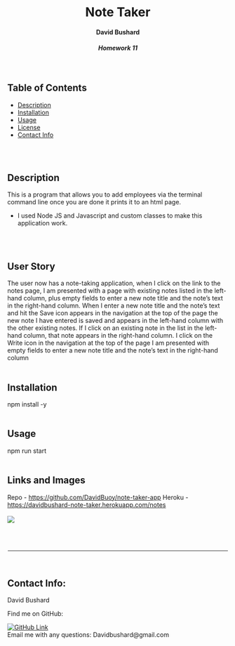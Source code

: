 <h1 align="center">Note Taker</h1>
<h4 align="center">David Bushard </h4> 
<h5 align="center">Homework 11 </h5>
<br>

## Table of Contents
- [Description](#description)
- [Installation](#installation)
- [Usage](#usage)
- [License](#license)
- [Contact Info ](#Contact-Info:)
<br>
<br>

## Description
This is a program that allows you to add employees via the terminal command line once you are done it prints it to an html page. 

* I used Node JS and Javascript and custom classes to make this application work.
<br>
<br>

## User Story

The user now has a note-taking application, when I click on the link to the notes page, I am presented with a page with existing notes listed in the left-hand column, plus empty fields to enter a new note title and the note’s text in the right-hand column. When I enter a new note title and the note’s text and hit the Save icon appears in the navigation at the top of the page the new note I have entered is saved and appears in the left-hand column with the other existing notes. If I click on an existing note in the list in the left-hand column, that note appears in the right-hand column. I click on the Write icon in the navigation at the top of the page I am presented with empty fields to enter a new note title and the note’s text in the right-hand column
<br>
<br>

## Installation
npm install -y
<br>
<br>

## Usage
npm run start
<br>
<br>

## Links and Images
Repo - https://github.com/DavidBuoy/note-taker-app
Heroku - https://davidbushard-note-taker.herokuapp.com/notes
<br>
<br>
![](screenshots/note-taker.gif)
<br>


<br>
<br>

<hr style="border:1px solid white"> </hr>
<br>

## Contact Info:
David Bushard

Find me on GitHub:

<a href="https://github.com/Davidbuoy">
        <img alt="GitHub Link" src="https://img.shields.io/badge/GitHub-Davidbuoy-brightgreen?style=for-the-badge&logo=github" target="_blank" />
</a>

<br>
Email me with any questions: Davidbushard@gmail.com
<br>
